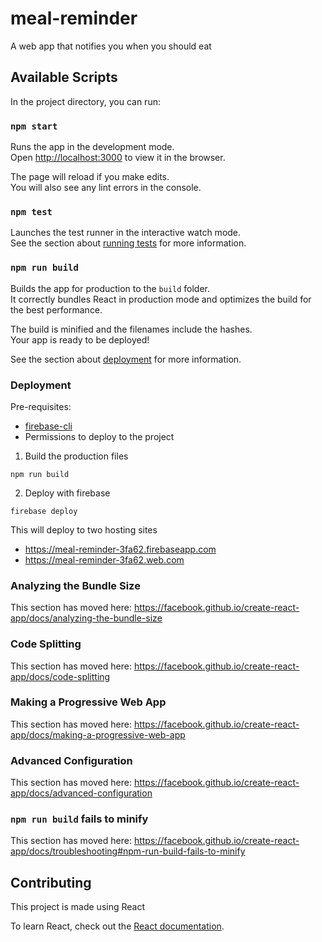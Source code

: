 # meal-reminder
A web app that notifies you when you should eat

## Available Scripts

In the project directory, you can run:

### `npm start`

Runs the app in the development mode.<br />
Open [http://localhost:3000](http://localhost:3000) to view it in the browser.

The page will reload if you make edits.<br />
You will also see any lint errors in the console.

### `npm test`

Launches the test runner in the interactive watch mode.<br />
See the section about [running tests](https://facebook.github.io/create-react-app/docs/running-tests) for more information.

### `npm run build`

Builds the app for production to the `build` folder.<br />
It correctly bundles React in production mode and optimizes the build for the best performance.

The build is minified and the filenames include the hashes.<br />
Your app is ready to be deployed!

See the section about [deployment](https://facebook.github.io/create-react-app/docs/deployment) for more information.

### Deployment

Pre-requisites:
- [firebase-cli](https://firebase.google.com/docs/cli)
- Permissions to deploy to the project

1. Build the production files

```npm run build```

2. Deploy with firebase

```firebase deploy```

This will deploy to two hosting sites
- https://meal-reminder-3fa62.firebaseapp.com
- https://meal-reminder-3fa62.web.com

### Analyzing the Bundle Size

This section has moved here: https://facebook.github.io/create-react-app/docs/analyzing-the-bundle-size

### Code Splitting

This section has moved here: https://facebook.github.io/create-react-app/docs/code-splitting

### Making a Progressive Web App

This section has moved here: https://facebook.github.io/create-react-app/docs/making-a-progressive-web-app

### Advanced Configuration

This section has moved here: https://facebook.github.io/create-react-app/docs/advanced-configuration

### `npm run build` fails to minify

This section has moved here: https://facebook.github.io/create-react-app/docs/troubleshooting#npm-run-build-fails-to-minify

## Contributing

This project is made using React

To learn React, check out the [React documentation](https://reactjs.org/).